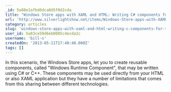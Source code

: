 ```yaml
---
_id: 5a88e1afbd6dca0d5f0d2cda
title: "Windows Store apps with XAML and HTML: Writing C# components for the Windows Store apps"
url: 'http://www.silverlightshow.net/items/Windows-Store-apps-with-XAML-and-HTML-Writing-C-components-for-the-Windows-Store-apps.aspx'
category: articles
slug: 'windows-store-apps-with-xaml-and-html-writing-c-components-for-the-windows-store-apps'
user_id: 5a83ce59d6eb0005c4ecda2c
username: 'bill-s'
createdOn: '2013-05-11T17:40:40.000Z'
tags: []
---
```


In this scenario, the Windows Store apps, let you to create reusable components, called "Windows Runtime Component", that may be written using C# or C++. These components may be used directly from your HTML or also XAML application but they have a number of limitations that comes from this sharing between different technologies.
